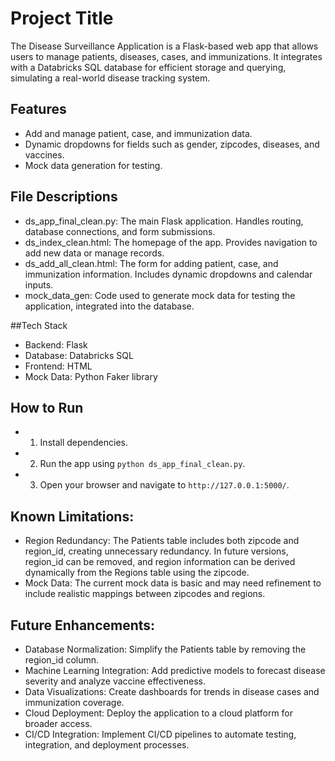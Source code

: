 # Project Title
The Disease Surveillance Application is a Flask-based web app that allows users to manage patients, diseases, cases, and immunizations. It integrates with a Databricks SQL database for efficient storage and querying, simulating a real-world disease tracking system.

## Features
- Add and manage patient, case, and immunization data.
- Dynamic dropdowns for fields such as gender, zipcodes, diseases, and vaccines.
- Mock data generation for testing.

## File Descriptions
- ds_app_final_clean.py: The main Flask application. Handles routing, database connections, and form submissions.
- ds_index_clean.html: The homepage of the app. Provides navigation to add new data or manage records.
- ds_add_all_clean.html: The form for adding patient, case, and immunization information. Includes dynamic dropdowns and calendar inputs.
- mock_data_gen: Code used to generate mock data for testing the application, integrated into the database.

##Tech Stack
- Backend: Flask
- Database: Databricks SQL
- Frontend: HTML
- Mock Data: Python Faker library

## How to Run
- 1. Install dependencies.
- 2. Run the app using `python ds_app_final_clean.py`.
- 3. Open your browser and navigate to `http://127.0.0.1:5000/`.

## Known Limitations:
- Region Redundancy:
The Patients table includes both zipcode and region_id, creating unnecessary redundancy. In future versions, region_id can be removed, and region information can be derived dynamically from the Regions table using the zipcode.
- Mock Data:
The current mock data is basic and may need refinement to include realistic mappings between zipcodes and regions.


## Future Enhancements:
- Database Normalization: Simplify the Patients table by removing the region_id column.
- Machine Learning Integration: Add predictive models to forecast disease severity and analyze vaccine effectiveness.
- Data Visualizations: Create dashboards for trends in disease cases and immunization coverage.
- Cloud Deployment: Deploy the application to a cloud platform for broader access.
- CI/CD Integration: Implement CI/CD pipelines to automate testing, integration, and deployment processes.


